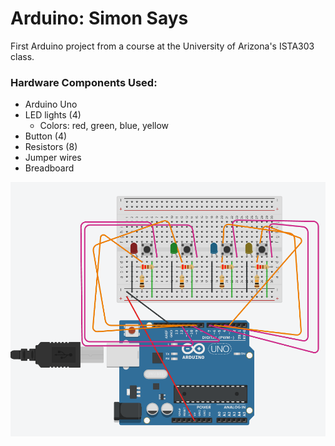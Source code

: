 # Arduino: Simon Says
First Arduino project from a course at the University of Arizona's ISTA303 class.

### Hardware Components Used:
- Arduino Uno
- LED lights (4)
    - Colors: red, green, blue, yellow
- Button (4)
- Resistors (8)
- Jumper wires
- Breadboard

![hardware design](https://github.com/maknop/Arduino-Simon-Says/blob/master/images/hardware_design.png)
